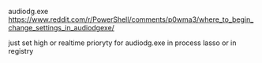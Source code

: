 audiodg.exe
https://www.reddit.com/r/PowerShell/comments/p0wma3/where_to_begin_change_settings_in_audiodgexe/

just set high or realtime prioryty for audiodg.exe in process lasso or in registry